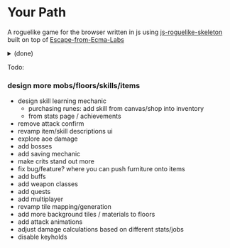 Your Path
=====================

A roguelike game for the browser written in js using [js-roguelike-skeleton](https://github.com/unstoppablecarl/js-roguelike-skeleton) built on top of [Escape-from-Ecma-Labs](https://github.com/unstoppablecarl/escape-from-ecma-labs)

<details>
<summary>(done)</summary>
<br>
- generalize melee/ranged weapon into one action (might be buggy)
<br>
- combine color and console color for items to match rarity
<br>
- apply stat modifiers from items <br>
- UI for equipping/changing weapons <br>
- change item attaching mechanic to add to inventory<br>
- remove entities from canvas when killed <br>
- revamp door generation / fix bug where door is blocked by a wall<br>
- ui to stay/go to next floor when reaching exit <br>
- display floor name<br>
- remove grab functionality <br>
- keep target if object is not an entity<br>
- change smash layer to show damage numbers <br>
- remove horde push bonus <br>
- remove wait action <br>
- change entity randomization function to % rates<br>
- bug with seekingmeleeentity uncaught error object manager move (done for now)<br>
- floor info when reaching new floor - display mobs/items and rarity (common, uncommon, rare, very rare)<br>
    - mapping function for percent chance to rarity<br>
- Loot tables for mobs<br>
- add mob item drops onto canvas<br>
- floors can have crates that drop items <br>
- items can be purchased from shop <br>
- aggro range for mobs can be set <br>
- added stats/achievements tab <br>
- implemented basic stat tracking mechanic <br>
- add item stacking to shop ui and internally as item instance variable <br>
- added gold system and ability to sell items <br>
- added luck stat and crit chance <br>
- added vitality and intelligence mp gain and hp gain formulas <br>
- agility now increases dodge chance <br>
- added sprites to canvas <br>
- clean up unneeded chars/colors <br>
- mp regeneration mechanic <br>
- shop items are now randomly generated each floor <br>
- added fast travel and special items <br>
- added individual weapon/item sprites <br>
- item prices are now displayed in the shop <br>
- added David Merfield's random color generator <br>
- added ui for allocatable stat points upon level up<br>
- added code for base jobs <br>
- added start menu with name/job selection <br>
</details>

Todo:
### design more mobs/floors/skills/items

- design skill learning mechanic 
    - purchasing runes: add skill from canvas/shop into inventory
    - from stats page / achievements
- remove attack confirm
- revamp item/skill descriptions ui
- explore aoe damage
- add bosses
- add saving mechanic
- make crits stand out more
- fix bug/feature? where you can push furniture onto items
- add buffs
- add weapon classes
- add quests
- add multiplayer
- revamp tile mapping/generation
- add more background tiles / materials to floors
- add attack animations
- adjust damage calculations based on different stats/jobs
- disable keyholds 